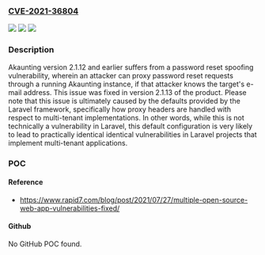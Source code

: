### [CVE-2021-36804](https://cve.mitre.org/cgi-bin/cvename.cgi?name=CVE-2021-36804)
![](https://img.shields.io/static/v1?label=Product&message=Akaunting&color=blue)
![](https://img.shields.io/static/v1?label=Version&message=2.1.12%3C%3D%202.1.12%20&color=brighgreen)
![](https://img.shields.io/static/v1?label=Vulnerability&message=CWE-640%20Weak%20Password%20Recovery%20Mechanism%20for%20Forgotten%20Password&color=brighgreen)

### Description

Akaunting version 2.1.12 and earlier suffers from a password reset spoofing vulnerability, wherein an attacker can proxy password reset requests through a running Akaunting instance, if that attacker knows the target's e-mail address. This issue was fixed in version 2.1.13 of the product. Please note that this issue is ultimately caused by the defaults provided by the Laravel framework, specifically how proxy headers are handled with respect to multi-tenant implementations. In other words, while this is not technically a vulnerability in Laravel, this default configuration is very likely to lead to practically identical identical vulnerabilities in Laravel projects that implement multi-tenant applications.

### POC

#### Reference
- https://www.rapid7.com/blog/post/2021/07/27/multiple-open-source-web-app-vulnerabilities-fixed/

#### Github
No GitHub POC found.

